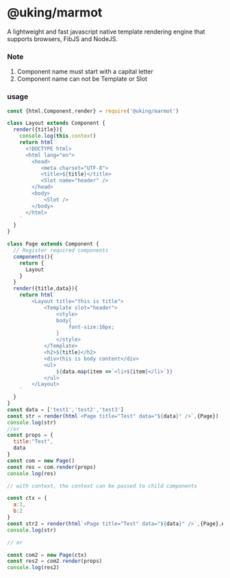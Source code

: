 # @uking/marmot

A lightweight and fast javascript native template rendering engine that supports browsers, FibJS and NodeJS.

### Note

1. Component name must start with a capital letter
2. Component name can not be Template or Slot

### usage



```javascript
const {html,Component,render} = require('@uking/marmot')

class Layout extends Component {
  render({title}){
    console.log(this.context)
    return html`
      <!DOCTYPE html>
      <html lang="en">
        <head>
           <meta charset="UTF-8">
           <title>${title}</title>
           <Slot name="header" />
        </head>
        <body>
        	<Slot />
        </body>
      </html>
    `
  }
}

class Page extends Component {
  // Register required components
  components(){
    return {
      Layout
    }
  }
  render({title,data}){
    return html`
    	<Layout title="this is title">
    		<Template slot="header">
    			<style>
    			body{
    				font-size:16px;
    			}
    			</style>
    		</Template>
    		<h2>${title}</h2>
    		<div>this is body content</div>
            <ul>
                ${data.map(item =>`<li>${item}</li>`)}
            </ul>
    	</Layout>
    `
  }
}
const data = ['test1','test2','test3']
const str = render(html`<Page title="Test" data="${data}" />`,{Page})
console.log(str)
//or
const props = {
  title:"Test",
  data
}
const com = new Page()
const res = com.render(props)
console.log(res)

// with context, the context can be passed to child components

const ctx = {
  a:1,
  b:2
}
const str2 = render(html`<Page title="Test" data="${data}" />`,{Page},null,ctx)
console.log(str)

// or

const com2 = new Page(ctx)
const res2 = com2.render(props)
console.log(res2)


```







